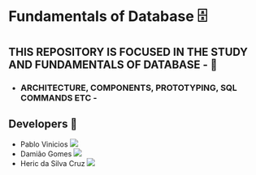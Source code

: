# Fundamentals of Database 🗄️
## THIS REPOSITORY IS FOCUSED IN THE STUDY AND FUNDAMENTALS OF DATABASE - 📌
  - ### ARCHITECTURE, COMPONENTS, PROTOTYPING, SQL COMMANDS ETC -
## Developers 👥

  - Pablo Vinicios <a href="https://github.com/PabloVini28" target="_blank"><img src="https://img.shields.io/badge/GitHub-100000?style=badge&logo=github&logoColor=white&color=black"></a>
  - Damião Gomes <a href="https://github.com/dam1aoGomes" target="_blank"><img src="https://img.shields.io/badge/GitHub-100000?style=badge&logo=github&logoColor=white&color=black"></a>
  - Heric da Silva Cruz <a href="https://github.com/hscHeric" target="_blank"><img src="https://img.shields.io/badge/GitHub-100000?style=badge&logo=github&logoColor=white&color=black"></a>
